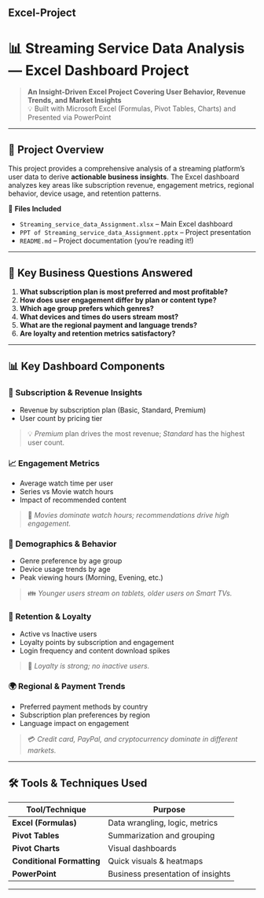 ## Excel-Project

# 📊 Streaming Service Data Analysis — Excel Dashboard Project

> **An Insight-Driven Excel Project Covering User Behavior, Revenue Trends, and Market Insights**  
> 💡 Built with Microsoft Excel (Formulas, Pivot Tables, Charts) and Presented via PowerPoint

---

## 🎯 Project Overview

This project provides a comprehensive analysis of a streaming platform’s user data to derive **actionable business insights**. The Excel dashboard analyzes key areas like subscription revenue, engagement metrics, regional behavior, device usage, and retention patterns.

📁 **Files Included**
- `Streaming_service_data_Assignment.xlsx` – Main Excel dashboard
- `PPT of Streaming_service_data_Assignment.pptx` – Project presentation
- `README.md` – Project documentation (you’re reading it!)

---

## 📌 Key Business Questions Answered

1. **What subscription plan is most preferred and most profitable?**  
2. **How does user engagement differ by plan or content type?**  
3. **Which age group prefers which genres?**  
4. **What devices and times do users stream most?**  
5. **What are the regional payment and language trends?**  
6. **Are loyalty and retention metrics satisfactory?**

---

## 📊 Key Dashboard Components

### 📅 Subscription & Revenue Insights
- Revenue by subscription plan (Basic, Standard, Premium)
- User count by pricing tier  
> 💡 *Premium* plan drives the most revenue; *Standard* has the highest user count.

### 📈 Engagement Metrics
- Average watch time per user
- Series vs Movie watch hours
- Impact of recommended content  
> 🎥 *Movies dominate watch hours; recommendations drive high engagement.*

### 🧠 Demographics & Behavior
- Genre preference by age group
- Device usage trends by age
- Peak viewing hours (Morning, Evening, etc.)  
> 👪 *Younger users stream on tablets, older users on Smart TVs.*

### 🔄 Retention & Loyalty
- Active vs Inactive users
- Loyalty points by subscription and engagement
- Login frequency and content download spikes  
> 🏅 *Loyalty is strong; no inactive users.*

### 🌍 Regional & Payment Trends
- Preferred payment methods by country
- Subscription plan preferences by region
- Language impact on engagement  
> 💳 *Credit card, PayPal, and cryptocurrency dominate in different markets.*

---

## 🛠️ Tools & Techniques Used

| Tool/Technique        | Purpose                          |
|-----------------------|----------------------------------|
| **Excel (Formulas)**  | Data wrangling, logic, metrics   |
| **Pivot Tables**      | Summarization and grouping       |
| **Pivot Charts**      | Visual dashboards                |
| **Conditional Formatting** | Quick visuals & heatmaps     |
| **PowerPoint**        | Business presentation of insights|

---





